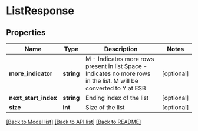 # ListResponse

## Properties
Name | Type | Description | Notes
------------ | ------------- | ------------- | -------------
**more_indicator** | **string** | M - Indicates more rows present in list Space - Indicates no more rows in the list. M will be converted to Y at ESB | [optional] 
**next_start_index** | **string** | Ending index of the list | [optional] 
**size** | **int** | Size of the list | [optional] 

[[Back to Model list]](../../README.md#documentation-for-models) [[Back to API list]](../../README.md#documentation-for-api-endpoints) [[Back to README]](../../README.md)

